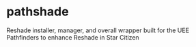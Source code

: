 # pathshade
Reshade installer, manager, and overall wrapper built for the UEE Pathfinders to enhance Reshade in Star Citizen

